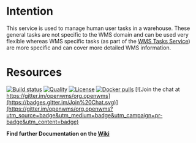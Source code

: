 # Intention
This service is used to manage human user tasks in a warehouse. These general tasks are not specific to the WMS domain and can be used very
flexible whereas WMS specific tasks (as part of the [WMS Tasks Service](https://github.com/openwms/org.openwms.wms.tasks)) are more specific
and can cover more detailed WMS information.

# Resources
[![Build status](https://github.com/openwms/org.openwms.common.tasks/actions/workflows/master-build.yml/badge.svg)](https://github.com/openwms/org.openwms.common.tasks/actions/workflows/master-build.yml)
[![Quality](https://sonarcloud.io/api/project_badges/measure?project=org.openwms:org.openwms.common.tasks&metric=alert_status)](https://sonarcloud.io/dashboard?id=org.openwms:org.openwms.common.tasks)
[![License](https://img.shields.io/badge/License-Apache%202.0-blue.svg)](LICENSE)
[![Docker pulls](https://img.shields.io/docker/pulls/openwms/org.openwms.common.tasks)](https://hub.docker.com/r/openwms/org.openwms.common.tasks)
[![Join the chat at https://gitter.im/openwms/org.openwms](https://badges.gitter.im/Join%20Chat.svg)](https://gitter.im/openwms/org.openwms?utm_source=badge&utm_medium=badge&utm_campaign=pr-badge&utm_content=badge)

**Find further Documentation on the [Wiki](https://wiki.openwms.cloud/projects/common-tasks/wiki)**
